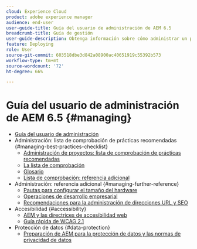 ```yaml
---
cloud: Experience Cloud
product: adobe experience manager
audience: end-user
user-guide-title: Guía del usuario de administración de AEM 6.5
breadcrumb-title: Guía de gestión
user-guide-description: Obtenga información sobre cómo administrar un proyecto de AEM.
feature: Deploying
role: User
source-git-commit: 603518dbe3d842a08900ac40651919c55392b573
workflow-type: tm+mt
source-wordcount: '72'
ht-degree: 66%

---
```



# Guía del usuario de administración de AEM 6.5 {#managing}

+ [Guía del usuario de administración](home.md)
+ Administración: lista de comprobación de prácticas recomendadas {#managing-best-practices-checklist}
   + [Administración de proyectos: lista de comprobación de prácticas recomendadas](best-practices.md)
   + [La lista de comprobación](best-practices-checklist.md)
   + [Glosario](best-practices-glossary.md)
   + [Lista de comprobación: referencia adicional](best-practices-further-reference.md)
+ Administración: referencia adicional {#managing-further-reference}
   + [Pautas para configurar el tamaño del hardware ](hardware-sizing-guidelines.md)
   + [Operaciones de desarrollo empresarial ](enterprise-devops.md)
   + [Recomendaciones para la administración de direcciones URL y SEO ](seo-and-url-management.md)
+ Accesibilidad {#accessibility}
   + [AEM y las directrices de accesibilidad web ](web-accessibility.md)
   + [Guía rápida de WCAG 2.1](qg-wcag.md)
+ Protección de datos {#data-protection}
   + [Preparación de AEM para la protección de datos y las normas de privacidad de datos](data-protection-and-privacy.md)
